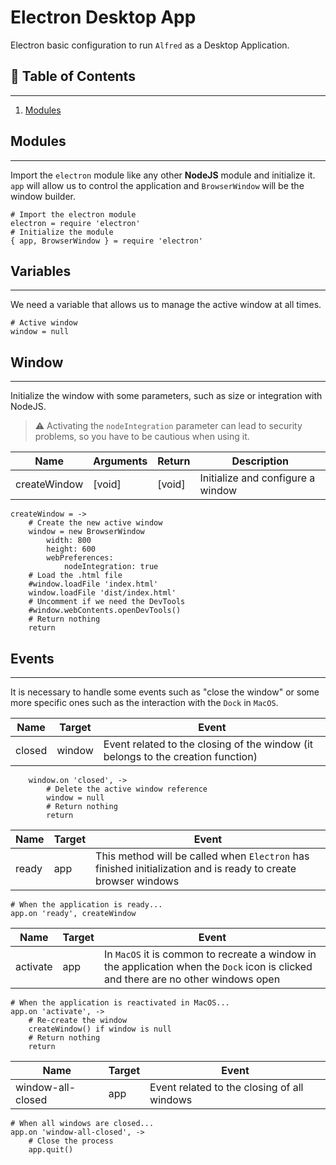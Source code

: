# Electron Desktop App

Electron basic configuration to run `Alfred` as a Desktop Application.

## 📜 Table of Contents
---
1. [Modules](#Modules)

## Modules
---

Import the `electron` module like any other **NodeJS** module and initialize it.
`app` will allow us to control the application and `BrowserWindow` will be the window builder.

    # Import the electron module
    electron = require 'electron'
    # Initialize the module
    { app, BrowserWindow } = require 'electron'

## Variables
---

We need a variable that allows us to manage the active window at all times.

    # Active window
    window = null

## Window
---

Initialize the window with some parameters, such as size or integration with NodeJS.

> ⚠️ Activating the `nodeIntegration` parameter can lead to security problems, so you have to be cautious when using it.

| Name | Arguments | Return | Description |
| --- | --- | --- | --- |
| createWindow | [void] | [void] | Initialize and configure a window |

    createWindow = ->
        # Create the new active window
        window = new BrowserWindow
            width: 800
            height: 600
            webPreferences:
                nodeIntegration: true
        # Load the .html file
        #window.loadFile 'index.html'
        window.loadFile 'dist/index.html'
        # Uncomment if we need the DevTools
        #window.webContents.openDevTools()
        # Return nothing
        return

## Events
---

It is necessary to handle some events such as "close the window" or some more specific ones such as the interaction with the `Dock` in `MacOS`.

| Name | Target | Event |
| --- | --- | --- |
| closed | window | Event related to the closing of the window (it belongs to the creation function) |

        window.on 'closed', ->
            # Delete the active window reference
            window = null
            # Return nothing
            return

| Name | Target | Event |
| --- | --- | --- |
| ready | app | This method will be called when `Electron` has finished initialization and is ready to create browser windows |

    # When the application is ready...
    app.on 'ready', createWindow

| Name | Target | Event |
| --- | --- | --- |
| activate | app | In `MacOS` it is common to recreate a window in the application when the `Dock` icon is clicked and there are no other windows open |

    # When the application is reactivated in MacOS...
    app.on 'activate', ->
        # Re-create the window
        createWindow() if window is null
        # Return nothing
        return

| Name | Target | Event |
| --- | --- | --- |
| window-all-closed | app | Event related to the closing of all windows |

    # When all windows are closed...
    app.on 'window-all-closed', ->
        # Close the process
        app.quit()
